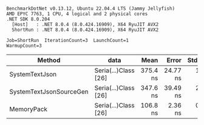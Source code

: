```

BenchmarkDotNet v0.13.12, Ubuntu 22.04.4 LTS (Jammy Jellyfish)
AMD EPYC 7763, 1 CPU, 4 logical and 2 physical cores
.NET SDK 8.0.204
  [Host]   : .NET 8.0.4 (8.0.424.16909), X64 RyuJIT AVX2
  ShortRun : .NET 8.0.4 (8.0.424.16909), X64 RyuJIT AVX2

Job=ShortRun  IterationCount=3  LaunchCount=1  
WarmupCount=3  

```
| Method                  | data                 | Mean     | Error    | StdDev  | Min      | Max      | Gen0   | Allocated |
|------------------------ |--------------------- |---------:|---------:|--------:|---------:|---------:|-------:|----------:|
| SystemTextJson          | Seria(...)Class [26] | 375.4 ns | 24.77 ns | 1.36 ns | 374.0 ns | 376.7 ns | 0.0038 |     328 B |
| SystemTextJsonSourceGen | Seria(...)Class [26] | 347.6 ns | 39.49 ns | 2.16 ns | 345.3 ns | 349.7 ns | 0.0043 |     368 B |
| MemoryPack              | Seria(...)Class [26] | 106.8 ns |  2.36 ns | 0.13 ns | 106.7 ns | 106.9 ns | 0.0014 |     128 B |
